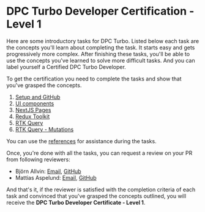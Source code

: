 # DPC Turbo Developer Certification - Level 1

Here are some introductory tasks for DPC Turbo. Listed below each task are the concepts you'll learn about completing the task. It starts easy and gets progressively more complex. After finishing these tasks, you'll be able to use the concepts you've learned to solve more difficult tasks. And you can label yourself a Certified DPC Turbo Developer.

To get the certification you need to complete the tasks and show that you've grasped the concepts.

1. [Setup and GitHub](1-setup-github.md)
2. [UI components](2-ui-components.md)
3. [NextJS Pages](3-nextjs-pages.md)
4. [Redux Toolkit](4-redux-toolkit.md)
5. [RTK Query](5-rtk-query.md)
6. [RTK Query - Mutations](6-rtk-query-mutations.md)

You can use the [references](references.md) for assistance during the tasks.

Once, you're done with all the tasks, you can request a review on your PR from following reviewers:

- Björn Allvin: [Email](mailto:bjorn.allvin@accenture.com), [GitHub](https://github.com/bjornallvin)
- Mattias Aspelund: [Email](mailto:mattias.aspelund@accenture.com), [GitHub](https://github.com/aspelund)

And that's it, if the reviewer is satisfied with the completion criteria of each task and convinced that you've grasped the concepts outlined, you will receive the **DPC Turbo Developer Certificate - Level 1**.

